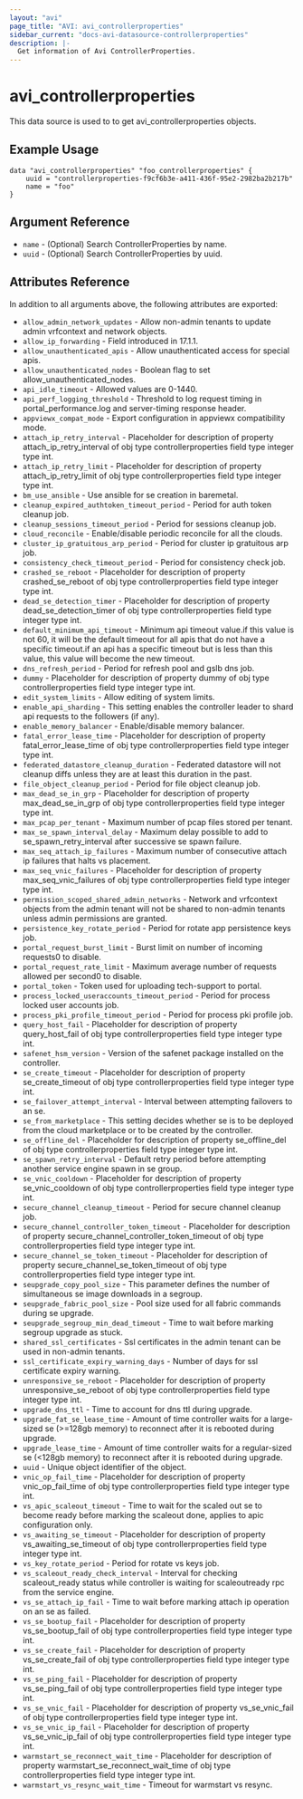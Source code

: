 ```yaml
---
layout: "avi"
page_title: "AVI: avi_controllerproperties"
sidebar_current: "docs-avi-datasource-controllerproperties"
description: |-
  Get information of Avi ControllerProperties.
---
```


# avi_controllerproperties

This data source is used to to get avi_controllerproperties objects.

## Example Usage

```hcl
data "avi_controllerproperties" "foo_controllerproperties" {
    uuid = "controllerproperties-f9cf6b3e-a411-436f-95e2-2982ba2b217b"
    name = "foo"
}
```

## Argument Reference

* `name` - (Optional) Search ControllerProperties by name.
* `uuid` - (Optional) Search ControllerProperties by uuid.

## Attributes Reference

In addition to all arguments above, the following attributes are exported:

* `allow_admin_network_updates` - Allow non-admin tenants to update admin vrfcontext and network objects.
* `allow_ip_forwarding` - Field introduced in 17.1.1.
* `allow_unauthenticated_apis` - Allow unauthenticated access for special apis.
* `allow_unauthenticated_nodes` - Boolean flag to set allow_unauthenticated_nodes.
* `api_idle_timeout` - Allowed values are 0-1440.
* `api_perf_logging_threshold` - Threshold to log request timing in portal_performance.log and server-timing response header.
* `appviewx_compat_mode` - Export configuration in appviewx compatibility mode.
* `attach_ip_retry_interval` - Placeholder for description of property attach_ip_retry_interval of obj type controllerproperties field type integer  type int.
* `attach_ip_retry_limit` - Placeholder for description of property attach_ip_retry_limit of obj type controllerproperties field type integer  type int.
* `bm_use_ansible` - Use ansible for se creation in baremetal.
* `cleanup_expired_authtoken_timeout_period` - Period for auth token cleanup job.
* `cleanup_sessions_timeout_period` - Period for sessions cleanup job.
* `cloud_reconcile` - Enable/disable periodic reconcile for all the clouds.
* `cluster_ip_gratuitous_arp_period` - Period for cluster ip gratuitous arp job.
* `consistency_check_timeout_period` - Period for consistency check job.
* `crashed_se_reboot` - Placeholder for description of property crashed_se_reboot of obj type controllerproperties field type integer  type int.
* `dead_se_detection_timer` - Placeholder for description of property dead_se_detection_timer of obj type controllerproperties field type integer  type int.
* `default_minimum_api_timeout` - Minimum api timeout value.if this value is not 60, it will be the default timeout for all apis that do not have a specific timeout.if an api has a specific timeout but is less than this value, this value will become the new timeout.
* `dns_refresh_period` - Period for refresh pool and gslb dns job.
* `dummy` - Placeholder for description of property dummy of obj type controllerproperties field type integer  type int.
* `edit_system_limits` - Allow editing of system limits.
* `enable_api_sharding` - This setting enables the controller leader to shard api requests to the followers (if any).
* `enable_memory_balancer` - Enable/disable memory balancer.
* `fatal_error_lease_time` - Placeholder for description of property fatal_error_lease_time of obj type controllerproperties field type integer  type int.
* `federated_datastore_cleanup_duration` - Federated datastore will not cleanup diffs unless they are at least this duration in the past.
* `file_object_cleanup_period` - Period for file object cleanup job.
* `max_dead_se_in_grp` - Placeholder for description of property max_dead_se_in_grp of obj type controllerproperties field type integer  type int.
* `max_pcap_per_tenant` - Maximum number of pcap files stored per tenant.
* `max_se_spawn_interval_delay` - Maximum delay possible to add to se_spawn_retry_interval after successive se spawn failure.
* `max_seq_attach_ip_failures` - Maximum number of consecutive attach ip failures that halts vs placement.
* `max_seq_vnic_failures` - Placeholder for description of property max_seq_vnic_failures of obj type controllerproperties field type integer  type int.
* `permission_scoped_shared_admin_networks` - Network and vrfcontext objects from the admin tenant will not be shared to non-admin tenants unless admin permissions are granted.
* `persistence_key_rotate_period` - Period for rotate app persistence keys job.
* `portal_request_burst_limit` - Burst limit on number of incoming requests0 to disable.
* `portal_request_rate_limit` - Maximum average number of requests allowed per second0 to disable.
* `portal_token` - Token used for uploading tech-support to portal.
* `process_locked_useraccounts_timeout_period` - Period for process locked user accounts job.
* `process_pki_profile_timeout_period` - Period for process pki profile job.
* `query_host_fail` - Placeholder for description of property query_host_fail of obj type controllerproperties field type integer  type int.
* `safenet_hsm_version` - Version of the safenet package installed on the controller.
* `se_create_timeout` - Placeholder for description of property se_create_timeout of obj type controllerproperties field type integer  type int.
* `se_failover_attempt_interval` - Interval between attempting failovers to an se.
* `se_from_marketplace` - This setting decides whether se is to be deployed from the cloud marketplace or to be created by the controller.
* `se_offline_del` - Placeholder for description of property se_offline_del of obj type controllerproperties field type integer  type int.
* `se_spawn_retry_interval` - Default retry period before attempting another service engine spawn in se group.
* `se_vnic_cooldown` - Placeholder for description of property se_vnic_cooldown of obj type controllerproperties field type integer  type int.
* `secure_channel_cleanup_timeout` - Period for secure channel cleanup job.
* `secure_channel_controller_token_timeout` - Placeholder for description of property secure_channel_controller_token_timeout of obj type controllerproperties field type integer  type int.
* `secure_channel_se_token_timeout` - Placeholder for description of property secure_channel_se_token_timeout of obj type controllerproperties field type integer  type int.
* `seupgrade_copy_pool_size` - This parameter defines the number of simultaneous se image downloads in a segroup.
* `seupgrade_fabric_pool_size` - Pool size used for all fabric commands during se upgrade.
* `seupgrade_segroup_min_dead_timeout` - Time to wait before marking segroup upgrade as stuck.
* `shared_ssl_certificates` - Ssl certificates in the admin tenant can be used in non-admin tenants.
* `ssl_certificate_expiry_warning_days` - Number of days for ssl certificate expiry warning.
* `unresponsive_se_reboot` - Placeholder for description of property unresponsive_se_reboot of obj type controllerproperties field type integer  type int.
* `upgrade_dns_ttl` - Time to account for dns ttl during upgrade.
* `upgrade_fat_se_lease_time` - Amount of time controller waits for a large-sized se (>=128gb memory) to reconnect after it is rebooted during upgrade.
* `upgrade_lease_time` - Amount of time controller waits for a regular-sized se (<128gb memory) to reconnect after it is rebooted during upgrade.
* `uuid` - Unique object identifier of the object.
* `vnic_op_fail_time` - Placeholder for description of property vnic_op_fail_time of obj type controllerproperties field type integer  type int.
* `vs_apic_scaleout_timeout` - Time to wait for the scaled out se to become ready before marking the scaleout done, applies to apic configuration only.
* `vs_awaiting_se_timeout` - Placeholder for description of property vs_awaiting_se_timeout of obj type controllerproperties field type integer  type int.
* `vs_key_rotate_period` - Period for rotate vs keys job.
* `vs_scaleout_ready_check_interval` - Interval for checking scaleout_ready status while controller is waiting for scaleoutready rpc from the service engine.
* `vs_se_attach_ip_fail` - Time to wait before marking attach ip operation on an se as failed.
* `vs_se_bootup_fail` - Placeholder for description of property vs_se_bootup_fail of obj type controllerproperties field type integer  type int.
* `vs_se_create_fail` - Placeholder for description of property vs_se_create_fail of obj type controllerproperties field type integer  type int.
* `vs_se_ping_fail` - Placeholder for description of property vs_se_ping_fail of obj type controllerproperties field type integer  type int.
* `vs_se_vnic_fail` - Placeholder for description of property vs_se_vnic_fail of obj type controllerproperties field type integer  type int.
* `vs_se_vnic_ip_fail` - Placeholder for description of property vs_se_vnic_ip_fail of obj type controllerproperties field type integer  type int.
* `warmstart_se_reconnect_wait_time` - Placeholder for description of property warmstart_se_reconnect_wait_time of obj type controllerproperties field type integer  type int.
* `warmstart_vs_resync_wait_time` - Timeout for warmstart vs resync.


